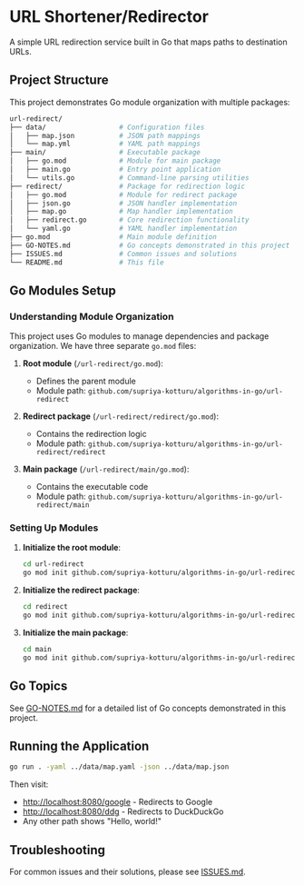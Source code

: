 # URL Shortener/Redirector

A simple URL redirection service built in Go that maps paths to destination URLs.

## Project Structure

This project demonstrates Go module organization with multiple packages:

```bash
url-redirect/
├── data/                  # Configuration files
│   ├── map.json           # JSON path mappings
│   └── map.yml            # YAML path mappings
├── main/                  # Executable package
│   ├── go.mod             # Module for main package
│   ├── main.go            # Entry point application
│   └── utils.go           # Command-line parsing utilities
├── redirect/              # Package for redirection logic
│   ├── go.mod             # Module for redirect package
│   ├── json.go            # JSON handler implementation
│   ├── map.go             # Map handler implementation
│   ├── redirect.go        # Core redirection functionality
│   └── yaml.go            # YAML handler implementation
├── go.mod                 # Main module definition
├── GO-NOTES.md            # Go concepts demonstrated in this project
├── ISSUES.md              # Common issues and solutions
└── README.md              # This file
```

## Go Modules Setup

### Understanding Module Organization

This project uses Go modules to manage dependencies and package organization. We have three separate `go.mod` files:

1. **Root module** (`/url-redirect/go.mod`):
   - Defines the parent module
   - Module path: `github.com/supriya-kotturu/algorithms-in-go/url-redirect`

2. **Redirect package** (`/url-redirect/redirect/go.mod`):
   - Contains the redirection logic
   - Module path: `github.com/supriya-kotturu/algorithms-in-go/url-redirect/redirect`

3. **Main package** (`/url-redirect/main/go.mod`):
   - Contains the executable code
   - Module path: `github.com/supriya-kotturu/algorithms-in-go/url-redirect/main`

### Setting Up Modules

1. **Initialize the root module**:

   ```bash
   cd url-redirect
   go mod init github.com/supriya-kotturu/algorithms-in-go/url-redirect
   ```

2. **Initialize the redirect package**:

   ```bash
   cd redirect
   go mod init github.com/supriya-kotturu/algorithms-in-go/url-redirect/redirect
   ```

3. **Initialize the main package**:

   ```bash
   cd main
   go mod init github.com/supriya-kotturu/algorithms-in-go/url-redirect/main
   ```

## Go Topics

See [GO-NOTES.md](./GO-NOTES.md) for a detailed list of Go concepts demonstrated in this project.

## Running the Application

```bash
go run . -yaml ../data/map.yaml -json ../data/map.json
```

Then visit:

- [http://localhost:8080/google](http://localhost:8080/ggl) - Redirects to Google
- [http://localhost:8080/ddg](http://localhost:8080/ddg) - Redirects to DuckDuckGo
- Any other path shows "Hello, world!"

## Troubleshooting

For common issues and their solutions, please see [ISSUES.md](./ISSUES.md).

